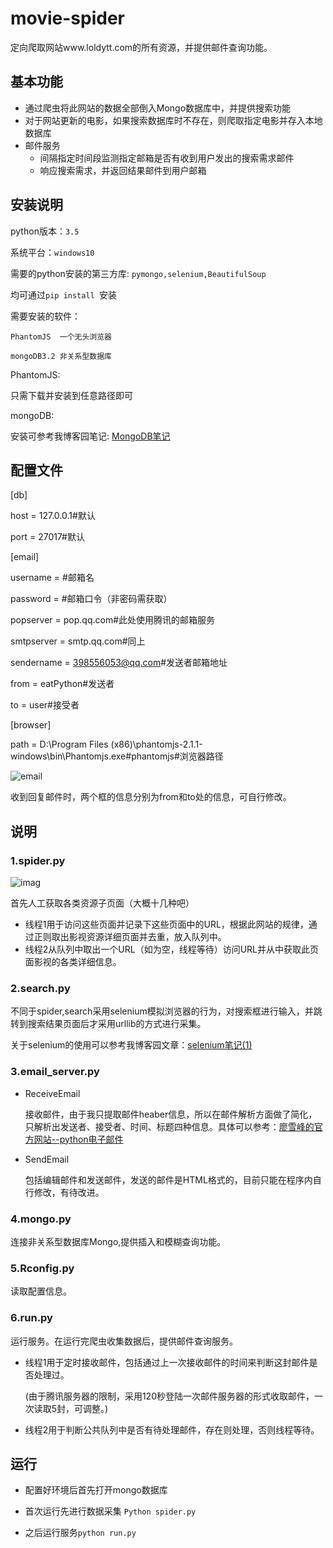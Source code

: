 # movie-spider
定向爬取网站www.loldytt.com的所有资源，并提供邮件查询功能。


## 基本功能

- 通过爬虫将此网站的数据全部倒入Mongo数据库中，并提供搜索功能
- 对于网站更新的电影，如果搜索数据库时不存在，则爬取指定电影并存入本地数据库
- 邮件服务
  - 间隔指定时间段监测指定邮箱是否有收到用户发出的搜索需求邮件
  - 响应搜索需求，并返回结果邮件到用户邮箱



## 安装说明

python版本：`3.5`

系统平台：`windows10`

需要的python安装的第三方库: `pymongo,selenium,BeautifulSoup ` 

均可通过`pip install `安装

需要安装的软件：

`PhantomJS  一个无头浏览器`

`mongoDB3.2 非关系型数据库	`   	

PhantomJS:

只需下载并安装到任意路径即可

mongoDB:

安装可参考我博客园笔记:  [MongoDB笔记](http://www.cnblogs.com/eatPython/p/6091524.html)



## 配置文件

[db]

host = 127.0.0.1#默认

port = 27017#默认

[email]

username =     #邮箱名

password =     #邮箱口令（非密码需获取）

popserver = pop.qq.com#此处使用腾讯的邮箱服务

smtpserver = smtp.qq.com#同上

sendername = 398556053@qq.com#发送者邮箱地址

from = eatPython#发送者

to = user#接受者

[browser]

path = D:\Program Files (x86)\phantomjs-2.1.1-windows\bin\Phantomjs.exe#phantomjs#浏览器路径



![email](http://ww4.sinaimg.cn/large/69cc9f84gw1fahdcuytc9j208l03egmu.jpg)



收到回复邮件时，两个框的信息分别为from和to处的信息，可自行修改。



## 说明

### 1.spider.py

![imag](http://ww3.sinaimg.cn/large/69cc9f84gw1fagv8vv4w6j21yz0lcq76.jpg)

首先人工获取各类资源子页面（大概十几种吧）

* 线程1用于访问这些页面并记录下这些页面中的URL，根据此网站的规律，通过正则取出影视资源详细页面并去重，放入队列中。
* 线程2从队列中取出一个URL（如为空，线程等待）访问URL并从中获取此页面影视的各类详细信息。

### 2.search.py

不同于spider,search采用selenium模拟浏览器的行为，对搜索框进行输入，并跳转到搜索结果页面后才采用urllib的方式进行采集。

关于selenium的使用可以参考我博客园文章：[selenium笔记(1)](http://www.cnblogs.com/eatPython/p/6062119.html)

### 3.email_server.py

* ReceiveEmail

  接收邮件，由于我只提取邮件heaber信息，所以在邮件解析方面做了简化，只解析出发送者、接受者、时间、标题四种信息。具体可以参考：[廖雪峰的官方网站--python电子邮件](http://www.liaoxuefeng.com/wiki/0014316089557264a6b348958f449949df42a6d3a2e542c000/001432005156604f38836be1707453eb025ce8c3079978d000)

* SendEmail

  包括编辑邮件和发送邮件，发送的邮件是HTML格式的，目前只能在程序内自行修改，有待改进。

### 4.mongo.py

连接非关系型数据库Mongo,提供插入和模糊查询功能。

### 5.Rconfig.py

读取配置信息。

### 6.run.py

运行服务。在运行完爬虫收集数据后，提供邮件查询服务。

* 线程1用于定时接收邮件，包括通过上一次接收邮件的时间来判断这封邮件是否处理过。

  (由于腾讯服务器的限制，采用120秒登陆一次邮件服务器的形式收取邮件，一次读取5封，可调整。)

* 线程2用于判断公共队列中是否有待处理邮件，存在则处理，否则线程等待。



## 运行

* 配置好环境后首先打开mongo数据库

* 首次运行先进行数据采集 `Python spider.py`

* 之后运行服务`python run.py`

  ​












